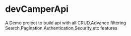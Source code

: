 # devCamperApi
A Demo project to build api with all CRUD,Advance filtering Search,Pagination,Authentication,Security,etc features
